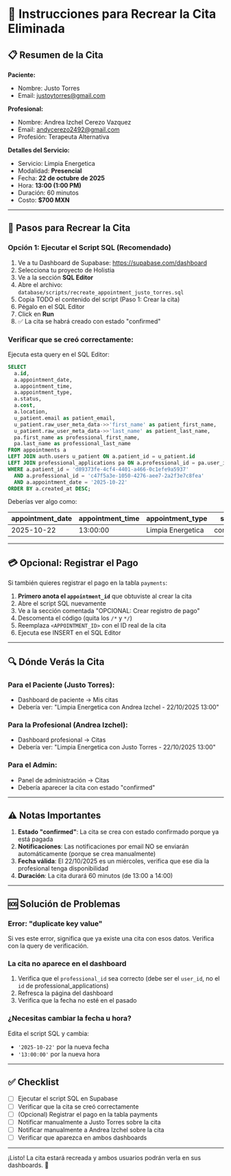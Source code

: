 # 📅 Instrucciones para Recrear la Cita Eliminada

## 📋 Resumen de la Cita

**Paciente:**
- Nombre: Justo Torres
- Email: justoytorres@gmail.com

**Profesional:**
- Nombre: Andrea Izchel Cerezo Vazquez
- Email: andycerezo2492@gmail.com
- Profesión: Terapeuta Alternativa

**Detalles del Servicio:**
- Servicio: Limpia Energetica
- Modalidad: **Presencial**
- Fecha: **22 de octubre de 2025**
- Hora: **13:00 (1:00 PM)**
- Duración: 60 minutos
- Costo: **$700 MXN**

---

## 🚀 Pasos para Recrear la Cita

### **Opción 1: Ejecutar el Script SQL (Recomendado)**

1. Ve a tu Dashboard de Supabase: https://supabase.com/dashboard
2. Selecciona tu proyecto de Holistia
3. Ve a la sección **SQL Editor**
4. Abre el archivo: `database/scripts/recreate_appointment_justo_torres.sql`
5. Copia TODO el contenido del script (Paso 1: Crear la cita)
6. Pégalo en el SQL Editor
7. Click en **Run**
8. ✅ La cita se habrá creado con estado "confirmed"

### **Verificar que se creó correctamente:**

Ejecuta esta query en el SQL Editor:

```sql
SELECT 
  a.id,
  a.appointment_date,
  a.appointment_time,
  a.appointment_type,
  a.status,
  a.cost,
  a.location,
  u_patient.email as patient_email,
  u_patient.raw_user_meta_data->>'first_name' as patient_first_name,
  u_patient.raw_user_meta_data->>'last_name' as patient_last_name,
  pa.first_name as professional_first_name,
  pa.last_name as professional_last_name
FROM appointments a
LEFT JOIN auth.users u_patient ON a.patient_id = u_patient.id
LEFT JOIN professional_applications pa ON a.professional_id = pa.user_id
WHERE a.patient_id = 'd89373fe-4cf4-4401-a466-0c1efe9a5937'
  AND a.professional_id = 'c47f5a3e-1050-4276-aee7-2a2f3e7c8fea'
  AND a.appointment_date = '2025-10-22'
ORDER BY a.created_at DESC;
```

Deberías ver algo como:

| appointment_date | appointment_time | appointment_type | status | cost | patient_email | professional_first_name |
|------------------|------------------|------------------|--------|------|---------------|------------------------|
| 2025-10-22 | 13:00:00 | Limpia Energetica | confirmed | 700 | justoytorres@gmail.com | Andrea Izchel |

---

## 💳 Opcional: Registrar el Pago

Si también quieres registrar el pago en la tabla `payments`:

1. **Primero anota el `appointment_id`** que obtuviste al crear la cita
2. Abre el script SQL nuevamente
3. Ve a la sección comentada "OPCIONAL: Crear registro de pago"
4. Descomenta el código (quita los `/*` y `*/`)
5. Reemplaza `<APPOINTMENT_ID>` con el ID real de la cita
6. Ejecuta ese INSERT en el SQL Editor

---

## 🔍 Dónde Verás la Cita

### **Para el Paciente (Justo Torres):**
- Dashboard de paciente → Mis citas
- Debería ver: "Limpia Energetica con Andrea Izchel - 22/10/2025 13:00"

### **Para la Profesional (Andrea Izchel):**
- Dashboard profesional → Citas
- Debería ver: "Limpia Energetica con Justo Torres - 22/10/2025 13:00"

### **Para el Admin:**
- Panel de administración → Citas
- Debería aparecer la cita con estado "confirmed"

---

## ⚠️ Notas Importantes

1. **Estado "confirmed"**: La cita se crea con estado confirmado porque ya está pagada
2. **Notificaciones**: Las notificaciones por email NO se enviarán automáticamente (porque se crea manualmente)
3. **Fecha válida**: El 22/10/2025 es un miércoles, verifica que ese día la profesional tenga disponibilidad
4. **Duración**: La cita durará 60 minutos (de 13:00 a 14:00)

---

## 🆘 Solución de Problemas

### **Error: "duplicate key value"**
Si ves este error, significa que ya existe una cita con esos datos. Verifica con la query de verificación.

### **La cita no aparece en el dashboard**
1. Verifica que el `professional_id` sea correcto (debe ser el `user_id`, no el `id` de professional_applications)
2. Refresca la página del dashboard
3. Verifica que la fecha no esté en el pasado

### **¿Necesitas cambiar la fecha u hora?**
Edita el script SQL y cambia:
- `'2025-10-22'` por la nueva fecha
- `'13:00:00'` por la nueva hora

---

## ✅ Checklist

- [ ] Ejecutar el script SQL en Supabase
- [ ] Verificar que la cita se creó correctamente
- [ ] (Opcional) Registrar el pago en la tabla payments
- [ ] Notificar manualmente a Justo Torres sobre la cita
- [ ] Notificar manualmente a Andrea Izchel sobre la cita
- [ ] Verificar que aparezca en ambos dashboards

---

¡Listo! La cita estará recreada y ambos usuarios podrán verla en sus dashboards. 🎉

